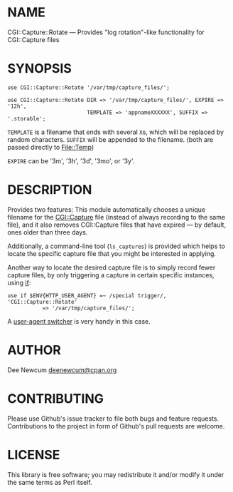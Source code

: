 # NAME

CGI::Capture::Rotate — Provides "log rotation"-like functionality for
CGI::Capture files

# SYNOPSIS

    use CGI::Capture::Rotate '/var/tmp/capture_files/';

    use CGI::Capture::Rotate DIR => '/var/tmp/capture_files/', EXPIRE => '12h',
                             TEMPLATE => 'appnameXXXXXX', SUFFIX => '.storable';

`TEMPLATE` is a filename that ends with several `X`s, which will be replaced
by random characters. `SUFFIX` will be appended to the filename. (both are
passed directly to [File::Temp](https://metacpan.org/pod/File%3A%3ATemp))

`EXPIRE` can be '3m', '3h', '3d', '3mo', or '3y'.

# DESCRIPTION

Provides two features: This module automatically chooses a unique filename for
the [CGI::Capture](https://metacpan.org/pod/CGI%3A%3ACapture) file (instead of always recording to the same file), and it
also removes CGI::Capture files that have expired — by default, ones older than
three days.

Additionally, a command-line tool (`ls_captures`) is provided which helps to
locate the specific capture file that you might be interested in applying.

Another way to locate the desired capture file is to simply record fewer capture
files, by only triggering a capture in certain specific instances, using [if](https://metacpan.org/pod/if):

    use if $ENV{HTTP_USER_AGENT} =~ /special trigger/, 'CGI::Capture::Rotate'
               => '/var/tmp/capture_files/';

A [user-agent switcher](https://chrome.google.com/webstore/detail/user-agent-switcher-for-c/djflhoibgkdhkhhcedjiklpkjnoahfmg?hl=en-US) 
is very handy in this case.

# AUTHOR

Dee Newcum <deenewcum@cpan.org>

# CONTRIBUTING

Please use Github's issue tracker to file both bugs and feature requests.
Contributions to the project in form of Github's pull requests are welcome. 

# LICENSE

This library is free software; you may redistribute it and/or modify it under
the same terms as Perl itself.
